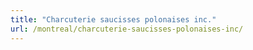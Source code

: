 ```yaml
---
title: "Charcuterie saucisses polonaises inc."
url: /montreal/charcuterie-saucisses-polonaises-inc/
---
```

